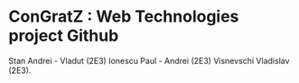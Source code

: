 # ConGratZ : Web Technologies project Github
Stan Andrei - Vladut (2E3)
Ionescu Paul - Andrei (2E3)
Visnevschi Vladislav (2E3).
